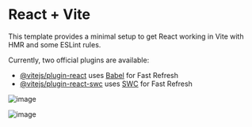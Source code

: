 # React + Vite

This template provides a minimal setup to get React working in Vite with HMR and some ESLint rules.

Currently, two official plugins are available:

- [@vitejs/plugin-react](https://github.com/vitejs/vite-plugin-react/blob/main/packages/plugin-react/README.md) uses [Babel](https://babeljs.io/) for Fast Refresh
- [@vitejs/plugin-react-swc](https://github.com/vitejs/vite-plugin-react-swc) uses [SWC](https://swc.rs/) for Fast Refresh


![image](https://github.com/iishu/E-mall/assets/93548011/9bcc72ac-1885-446b-803e-46013d4df045)



![image](https://github.com/iishu/E-mall/assets/93548011/224f7cd9-cc85-485d-9696-ac2df2b5d8eb)

